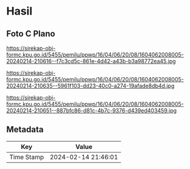 # Hasil

## Foto C Plano

https://sirekap-obj-formc.kpu.go.id/5455/pemilu/ppwp/16/04/06/20/08/1604062008005-20240214-210616--f7c3cd5c-861e-4d42-a43b-b3a98772ea45.jpg

https://sirekap-obj-formc.kpu.go.id/5455/pemilu/ppwp/16/04/06/20/08/1604062008005-20240214-210635--5961f103-dd23-40c0-a274-19afade8db4d.jpg

https://sirekap-obj-formc.kpu.go.id/5455/pemilu/ppwp/16/04/06/20/08/1604062008005-20240214-210651--887bfc86-d81c-4b7c-9376-d439ed403459.jpg


## Metadata

| Key        | Value               |
| ---------- | ------------------- |
| Time Stamp | 2024-02-14 21:46:01 |



